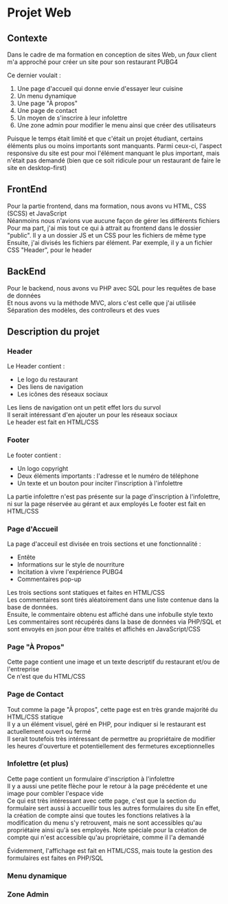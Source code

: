 # Projet Web

## Contexte
Dans le cadre de ma formation en conception de sites Web, un *faux* client m'a approché pour créer un site pour son restaurant PUBG4  

Ce dernier voulait :
1. Une page d'accueil qui donne envie d'essayer leur cuisine
2. Un menu dynamique
3. Une page "À propos"
4. Une page de contact
5. Un moyen de s'inscrire à leur infolettre
6. Une zone admin pour modifier le menu ainsi que créer des utilisateurs

Puisque le temps était limité et que c'était un projet étudiant, certains éléments plus ou moins importants sont manquants.
Parmi ceux-ci, l'aspect responsive du site est pour moi l'élément manquant le plus important, mais n'était pas demandé (bien que ce soit ridicule pour un restaurant de faire le site en desktop-first)

## FrontEnd
Pour la partie frontend, dans ma formation, nous avons vu HTML, CSS (SCSS) et JavaScript  
Néanmoins nous n'avions vue aucune façon de gérer les différents fichiers  
Pour ma part, j'ai mis tout ce qui à attrait au frontend dans le dossier "public". Il y a un dossier JS et un CSS pour les fichiers de même type  
Ensuite, j'ai divisés les fichiers par élément. Par exemple, il y a un fichier CSS "Header", pour le header  

## BackEnd
Pour le backend, nous avons vu PHP avec SQL pour les requêtes de base de données  
Et nous avons vu la méthode MVC, alors c'est celle que j'ai utilisée  
Séparation des modèles, des controlleurs et des vues  

## Description du projet
### Header
Le Header contient :
- Le logo du restaurant
- Des liens de navigation
- Les icônes des réseaux sociaux

Les liens de navigation ont un petit effet lors du survol  
Il serait intéressant d'en ajouter un pour les réseaux sociaux  
Le header est fait en HTML/CSS

### Footer
Le footer contient :
- Un logo copyright
- Deux éléments importants : l'adresse et le numéro de téléphone
- Un texte et un bouton pour inciter l'inscription à l'infolettre

La partie infolettre n'est pas présente sur la page d'inscription à l'infolettre, ni sur la page réservée au gérant et aux employés
Le footer est fait en HTML/CSS

### Page d'Accueil
La page d'acceuil est divisée en trois sections et une fonctionnalité :
- Entête
- Informations sur le style de nourriture
- Incitation à vivre l'expérience PUBG4
- Commentaires pop-up

Les trois sections sont statiques et faites en HTML/CSS  
Les commentaires sont tirés aléatoirement dans une liste contenue dans la base de données.  
Ensuite, le commentaire obtenu est affiché dans une infobulle style texto  
Les commentaires sont récupérés dans la base de données via PHP/SQL et sont envoyés en json pour être traités et affichés en JavaScript/CSS

### Page "À Propos"
Cette page contient une image et un texte descriptif du restaurant et/ou de l'entreprise  
Ce n'est que du HTML/CSS

### Page de Contact
Tout comme la page "À propos", cette page est en très grande majorité du HTML/CSS statique  
Il y a un élément visuel, géré en PHP, pour indiquer si le restaurant est actuellement ouvert ou fermé  
Il serait toutefois très intéressant de permettre au propriétaire de modifier les heures d'ouverture et potentiellement des fermetures exceptionnelles

### Infolettre (et plus)
Cette page contient un formulaire d'inscription à l'infolettre  
Il y a aussi une petite flèche pour le retour à la page précédente et une image pour combler l'espace vide  
Ce qui est très intéressant avec cette page, c'est que la section du formulaire sert aussi à accueillir tous les autres formulaires du site 
En effet, la création de compte ainsi que toutes les fonctions relatives à la modification du menu s'y retrouvent, mais ne sont accessibles qu'au propriétaire ainsi qu'à ses employés. Note spéciale pour la création de compte qui n'est accessible qu'au propriétaire, comme il l'a demandé  

Évidemment, l'affichage est fait en HTML/CSS, mais toute la gestion des formulaires est faites en PHP/SQL

### Menu dynamique
### Zone Admin
